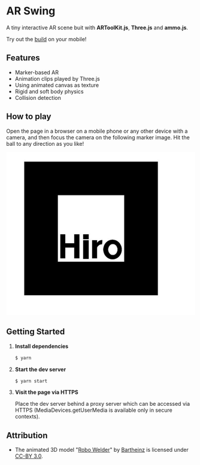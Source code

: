 # AR Swing

A tiny interactive AR scene buit with **ARToolKit.js**, **Three.js** and **ammo.js**.

Try out the [build](https://macaronesia.github.io/ar-swing/) on your mobile!

## Features

- Marker-based AR
- Animation clips played by Three.js
- Using animated canvas as texture
- Rigid and soft body physics
- Collision detection

## How to play

Open the page in a browser on a mobile phone or any other device with a camera, and then focus the camera on the following marker image. Hit the ball to any direction as you like!

![Hiro](src/assets/targets/hiro.jpg)

## Getting Started

1. **Install dependencies**

    ```bash
    $ yarn
    ```

2. **Start the dev server**

    ```bash
    $ yarn start
    ```

3. **Visit the page via HTTPS**

    Place the dev server behind a proxy server which can be accessed via HTTPS (MediaDevices.getUserMedia is available only in secure contexts).

## Attribution

- The animated 3D model "[Robo Welder](https://opengameart.org/content/robo-welder)" by [Bartheinz](https://opengameart.org/users/bartheinz) is licensed under [CC-BY 3.0](http://creativecommons.org/licenses/by/3.0/).
